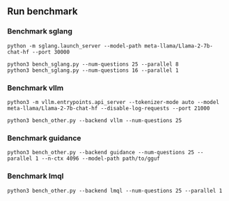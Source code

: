 ## Run benchmark

### Benchmark sglang
```
python -m sglang.launch_server --model-path meta-llama/Llama-2-7b-chat-hf --port 30000
```

```
python3 bench_sglang.py --num-questions 25 --parallel 8
python3 bench_sglang.py --num-questions 16 --parallel 1
```


### Benchmark vllm
```
python3 -m vllm.entrypoints.api_server --tokenizer-mode auto --model meta-llama/Llama-2-7b-chat-hf --disable-log-requests --port 21000
```

```
python3 bench_other.py --backend vllm --num-questions 25
```


### Benchmark guidance
```
python3 bench_other.py --backend guidance --num-questions 25 --parallel 1 --n-ctx 4096 --model-path path/to/gguf
```

### Benchmark lmql

```
python3 bench_other.py --backend lmql --num-questions 25 --parallel 1
```
